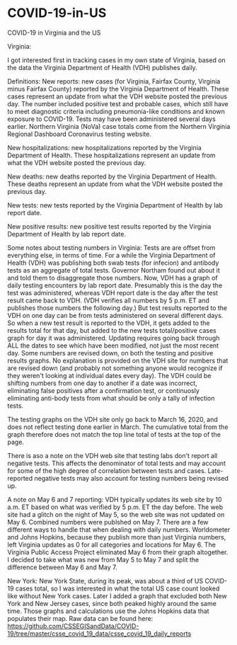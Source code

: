 # COVID-19-in-US
COVID-19 in Virginia and the US

Virginia: 

I got interested first in tracking cases in my own state of Virginia, based on the data the Virginia Department of Health (VDH) publishes daily. 

Definitions:
New reports: new cases (for Virginia, Fairfax County, Virginia minus Fairfax County) reported by the Virginia Department of Health. These cases represent an update from what the VDH website posted the previous day. The number included positive test and probable cases, which still have to meet diagnostic criteria including pneumonia-like conditions and known exposure to COVID-19. Tests may have been administered several days earlier. Northern Virginia (NoVa) case totals come from the Northern Virginia Regional Dashboard Coronavirus testing website.

New hospitalizations: new hospitalizations reported by the Virginia Department of Health. These hospitalizations represent an update from what the VDH website posted the previous day.

New deaths: new deaths reported by the Virginia Department of Health. These deaths represent an update from what the VDH website posted the previous day.

New tests: new tests reported by the Virginia Department of Health by lab report date. 

New positive results: new positive test results reported by the Virginia Department of Health by lab report date.

Some notes about testing numbers in Virginia:
Tests are are offset from everything else, in terms of time. For a while the Virginia Department of Health (VDH) was publishing both swab tests (for infecion) and antibody tests as an aggregate of total tests. Governor Northam found out about it and told them to disaggregate those numbers. Now, VDH has a graph of daily testing encounters by lab report date. Presumably this is the day the test was administered, whereas VDH report date is the day after the test result came back to VDH. (VDH verifies all numbers by 5 p.m. ET and publishes those numbers the following day.) But test results reported to the VDH on one day can be from tests administered on several different days. So when a new test result is reported to the VDH, it gets added to the results total for that day, but added to the new tests total/positive cases graph for day it was administered. Updating requires going back through ALL the dates to see which have been modified, not just the most recent day. Some numbers are revised down, on both the testing and positive results graphs. No explanation is provided on the VDH site for numbers that are revised down (and probably not something anyone would recognize if they weren't looking at individual dates every day). The VDH could be shifting numbers from one day to another if a date was incorrect, eliminating false positives after a confirmation test, or continuosly eliminating anti-body tests from what should be only a tally of infection tests. 

The testing graphs on the VDH site only go back to March 16, 2020, and does not reflect testing done earlier in March. The cumulative total from the graph therefore does not match the top line total of tests at the top of the page. 

There is aso a note on the VDH web site that testing labs don't report all negative tests. This affects the denominator of total tests and may account for some of the high degree of correlation between tests and cases. Late-reported negative tests may also account for testing numbers being revised up.

A note on May 6 and 7 reporting:
VDH typically updates its web site by 10 a.m. ET based on what was verified by 5 p.m. ET the day before. The web site had a glitch on the night of May 5, so the web site was not updated on May 6. Combined numbers were publshed on May 7. There are a few different ways to handle that when dealing with daily numbers. Worldometer and Johns Hopkins, because they publish more than just Virginia numbers, left Virginia updates as 0 for all categories and locations for May 6. The Virginia Public Access Project eliminated May 6 from their graph altogether. I decided to take what was new from May 5 to May 7 and split the difference between May 6 and May 7. 

New York: 
New York State, during its peak, was about a third of US COVID-19 cases total, so I was interested in what the total US case count looked like without New York cases. Later I added a graph that excluded both New York and New Jersey cases, since both peaked highly around the same time. Those graphs and calculations use the Johns Hopkins data that populates their map. Raw data can be found here: https://github.com/CSSEGISandData/COVID-19/tree/master/csse_covid_19_data/csse_covid_19_daily_reports
